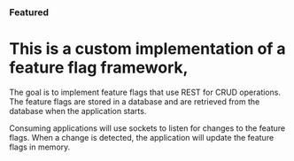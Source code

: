 ### Featured

# This is a custom implementation of a feature flag framework,

The goal is to implement feature flags that use REST for CRUD operations. The feature flags are stored in a database and are retrieved from the database when the application starts.

Consuming applications will use sockets to listen for changes to the feature flags. When a change is detected, the application will update the feature flags in memory.